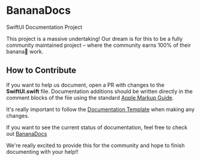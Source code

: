 # BananaDocs
SwiftUI Documentation Project 

This project is a massive undertaking! Our dream is for this to be a fully community maintained project – where the community earns 100% of their banana🍌 work.

## How to Contribute

If you want to help us document, open a PR with changes to the __SwiftUI.swift__ file. 
Documentation additions should be written directly in the comment blocks of the fiie using the standard [Apple Markup Guide](https://developer.apple.com/library/archive/documentation/Xcode/Reference/xcode_markup_formatting_ref/index.html#//apple_ref/doc/uid/TP40016497-CH2-SW1). 

It's really important to follow the [Documentation Template](https://github.com/BananaDocs/BananaDocs/wiki/Documentation-Template) when making any changes. 

If you want to see the current status of documentation, feel free to check out [BananaDocs](https://bananadocs.org)

We're really excited to provide this for the community and hope to finish documenting with your help!!


